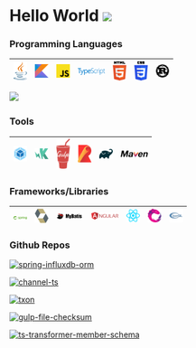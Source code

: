# Hello World <img src="https://media.giphy.com/media/WUlplcMpOCEmTGBtBW/giphy.gif" width="30">

### Programming Languages

| <img src="./assets/languages/java.svg" width="24"> | <img src="./assets/languages/kotlin.svg" width="24"> | <img src="./assets/languages/javascript.svg" width="24"> | <img src="./assets/languages/typescript.svg" width="48"> | <img src="./assets/languages/html-5.svg" width="24"> | <img src="./assets/languages/css-3.svg" width="24"> | <img src="./assets/languages/rust.svg" width="24"> |
|--|--|--|--|--| -- | -- |

<p>
    <img src="https://github-readme-stats.vercel.app/api/top-langs/?username=y1j2x34&layout=compact&theme=light"></img>
</p>

### Tools

| <img src="./assets/tools/webpack.svg" width="24"> | <img src="./assets/tools/karma.svg" width="24"> | <img src="./assets/tools/gulp.svg" width="24"> |<img src="./assets/tools/rollupjs.svg" width="24"> |<img src="./assets/tools/gradle.svg" width="24"> |<img src="./assets/tools/maven.svg" width="48"> |
|--|--|--|--|--|--|

### Frameworks/Libraries

| <img src="./assets/frameworks/spring.svg" width="24"> |<img src="./assets/frameworks/hibernate.svg" width="24"> |<img src="./assets/frameworks/mybatis-logo.png" width="48"> |<img src="./assets/frameworks/angular.svg" width="48"> |<img src="./assets/frameworks/react.svg" width="24"> |<img src="./assets/frameworks/reactivex.svg" width="24"> | <img src="./assets/frameworks/opengl-1.svg" width="24"> |
|--|--|--|--|--|--|--|

### Github Repos

[![spring-influxdb-orm](https://github-readme-stats.vercel.app/api/pin/?username=y1j2x34&repo=spring-influxdb-orm&show_owner=true)](https://github.com/y1j2x34/spring-influxdb-orm)

[![channel-ts](https://github-readme-stats.vercel.app/api/pin/?username=y1j2x34&repo=tschannel&show_owner=true)](https://github.com/y1j2x34/tschannel)

[![txon](https://github-readme-stats.vercel.app/api/pin/?username=y1j2x34&repo=txon&show_owner=true)](https://github.com/y1j2x34/txon)

[![gulp-file-checksum](https://github-readme-stats.vercel.app/api/pin/?username=y1j2x34&repo=gulp-file-checksum&show_owner=true)](https://github.com/y1j2x34/gulp-file-checksum)

[![ts-transformer-member-schema](https://github-readme-stats.vercel.app/api/pin/?username=y1j2x34&repo=ts-transformer-member-schema&show_owner=true)](https://github.com/y1j2x34/ts-transformer-member-schema)
